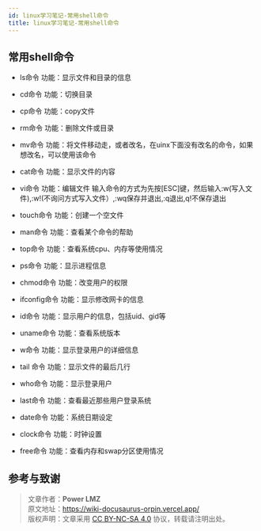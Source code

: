 ```yaml
---
id: linux学习笔记-常用shell命令
title: linux学习笔记-常用shell命令
---
```


## 常用shell命令

- ls命令 功能：显示文件和目录的信息
- cd命令 功能：切换目录
- cp命令 功能：copy文件
- rm命令 功能：删除文件或目录
- mv命令 功能：将文件移动走，或者改名，在uinx下面没有改名的命令，如果想改名，可以使用该命令
- cat命令 功能：显示文件的内容
- vi命令  功能：编辑文件 输入命令的方式为先按[ESC]键，然后输入:w(写入文件),:w!(不询问方式写入文件）,:wq保存并退出,:q退出,q!不保存退出
- touch命令  功能：创建一个空文件
- man命令 功能：查看某个命令的帮助
- top命令 功能：查看系统cpu、内存等使用情况
- ps命令 功能：显示进程信息
- chmod命令 功能：改变用户的权限
- ifconfig命令 功能：显示修改网卡的信息

- id命令 功能：显示用户的信息，包括uid、gid等
- uname命令 功能：查看系统版本
- w命令 功能：显示登录用户的详细信息
- tail 命令  功能：显示文件的最后几行
- who命令 功能：显示登录用户
- last命令 功能：查看最近那些用户登录系统
- date命令 功能：系统日期设定
- clock命令 功能：时钟设置
- free命令 功能：查看内存和swap分区使用情况

## 参考与致谢

> 文章作者：**Power LMZ**  
> 原文地址：https://wiki-docusaurus-orpin.vercel.app/  
> 版权声明：文章采用 [CC BY-NC-SA 4.0](https://creativecommons.org/licenses/by/4.0/deed.zh) 协议，转载请注明出处。

